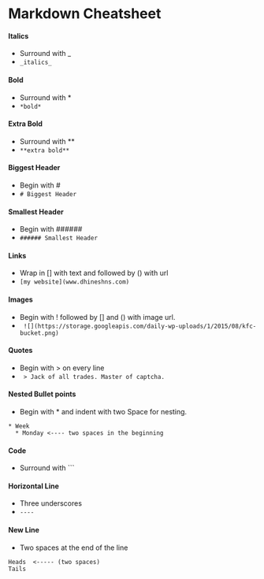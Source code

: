 # Markdown Cheatsheet
#### Italics 
* Surround with _ 
 * ```_italics_ ```
#### Bold 
* Surround with * 
 * ```*bold*```
#### Extra Bold  
* Surround with **
 * ```**extra bold**```

#### Biggest Header 
* Begin with # 
 * ```# Biggest Header ```
#### Smallest Header
* Begin with ###### 
 * ``` ###### Smallest Header ```

#### Links
* Wrap in [] with text and followed by () with url 
 * ``` [my website](www.dhineshns.com) ```

#### Images
* Begin with ! followed by [] and () with image url. 
 * ``` ![](https://storage.googleapis.com/daily-wp-uploads/1/2015/08/kfc-bucket.png)```

#### Quotes
* Begin with > on every line   
 * ``` > Jack of all trades. Master of captcha.```

#### Nested Bullet points
* Begin with * and indent with two Space for nesting.
``` 
* Week
  * Monday <---- two spaces in the beginning
```

#### Code
* Surround with ``` 


#### Horizontal Line
* Three underscores 
 * ``` ---- ```
 
#### New Line
* Two spaces at the end of the line
``` 
Heads  <----- (two spaces)
Tails 
```
